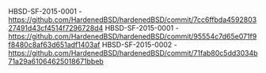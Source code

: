 HBSD-SF-2015-0001 - https://github.com/HardenedBSD/hardenedBSD/commit/7cc6ffbda459280327491d43cf4514f7296728d4
HBSD-SF-2015-0001 - https://github.com/HardenedBSD/hardenedBSD/commit/95554c7d65e071f9f8480c8af63d651adf1403af
HBSD-SF-2015-0002 - https://github.com/HardenedBSD/hardenedBSD/commit/71fab80c5dd3034b71a29a61064625018671bbeb